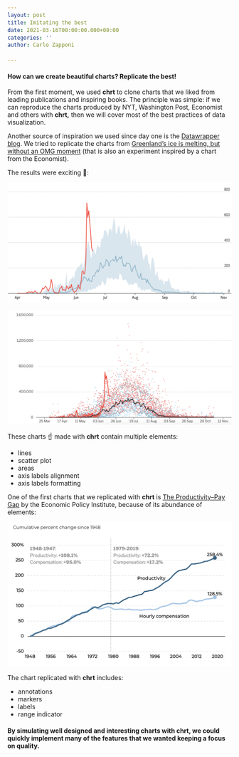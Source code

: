```yaml
---
layout: post
title: Imitating the best
date: 2021-03-16T00:00:00.000+00:00
categories: ''
author: Carlo Zapponi

---
```

#### How can we create beautiful charts? Replicate the best!

From the first moment, we used **chrt** to clone charts that we liked from leading publications and inspiring books. The principle was simple: if we can reproduce the charts produced by NYT, Washington Post, Economist and others with **chrt,** then we will cover most of the best practices of data visualization.

Another source of inspiration we used since day one is the [Datawrapper blog](https://blog.datawrapper.de/). We tried to replicate the charts from [Greenland’s ice is melting, but without an OMG moment](https://blog.datawrapper.de/weekly-chart-greenland-ice-melting-global-warming-2019/) (that is also an experiment inspired by a chart from the Economist).

The results were exciting 🎊:

![](/assets/uploads/screenshot-2021-06-27-at-18-04-26.png)

![](/assets/uploads/screenshot-2021-06-27-at-18-06-51.png)

These charts ☝️ made with **chrt** contain multiple elements:

* lines
* scatter plot
* areas
* axis labels alignment
* axis labels formatting

One of the first charts that we replicated with **chrt** is [The Productivity–Pay Gap](https://www.epi.org/productivity-pay-gap/) by the Economic Policy Institute, because of its abundance of elements:

![](/assets/uploads/screenshot-2021-06-27-at-18-46-55.png)

The chart replicated with **chrt** includes:

* annotations
* markers
* labels
* range indicator

#### By simulating well designed and interesting charts with **chrt**, we could quickly implement many of the features that we wanted keeping a focus on quality.